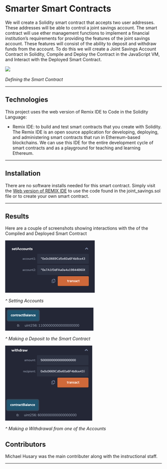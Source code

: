 # Smarter Smart Contracts

We will create a Solidity smart contract that accepts two user addresses. These addresses will be able to control a joint savings account. The smart contract will use ether management functions to implement a financial institution’s requirements for providing the features of the joint savings account. These features will consist of the ability to deposit and withdraw funds from the account. To do this we will create a Joint Savings Account Contract in Solidity, Compile and Deploy the Contract in the JavaScript VM, and Interact with the Deployed Smart Contract.

![](Execution_ResultsSmartContract_code.png)

_Defining the Smart Contract_


---

## Technologies

This project uses the web version of Remix IDE to Code in the Solidity Language:

- Remix IDE: to build and test smart contracts that you create with Solidity. The Remix IDE is an open source application for developing, deploying, and administering smart contracts that run in Ethereum-based blockchains. We can use this IDE for the entire development cycle of smart contracts and as a playground for teaching and learning Ethereum.


---

## Installation

There are no software installs needed for this smart contract. Simply visit the [Web version of REMIX IDE](https://remix.ethereum.org/) to use the code found in the joint_savings.sol file or to create your own smart contract.


---

## Results

Here are a couple of screenshots showing interactions with the of the Compiled and Deployed Smart Contract

![](Execution_Results/step3.1_setAccounts.png)

_^ Setting Accounts_


![](Execution_Results/step3.2_transaction_2.png)

_^ Making a Deposit to the Smart Contract_

![](Execution_Results/step3.3_withdraw_1.png)

_^ Making a Withdrawal from one of the Accounts_


## Contributors

Michael Husary was the main contributer along with the instructional staff. 

--- 
